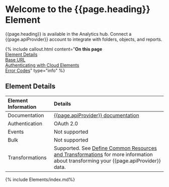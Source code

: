 # Welcome to the {{page.heading}} Element

{{page.heading}} is available in the Analytics hub. Connect a {{page.apiProvider}} account to integrate with folders, objects, and reports.

{% include callout.html content="<strong>On this page</strong></br><a href=#element-details>Element Details</a></br><a href=#base-url>Base URL</a></br><a href=#authenticating-with-cloud-elements>Authenticating with Cloud Elements</a></br><a href=#error-codes>Error Codes</a>" type="info" %}

## Element Details

| Element Information | Details     |
| :------------- | :------------- |
| Documentation | [{{page.apiProvider}} documentation](http://help.launchworks.com/support/solutions) |
| Authentication | OAuth 2.0  |
| Events | Not supported |
| Bulk | Not supported |
| Transformations | Supported. See [Define Common Resources and Transformations](/docs/guides/common-resources/index.html) for more information about transforming your {{page.apiProvider}} data.|

{% include Elements/index.md%}

